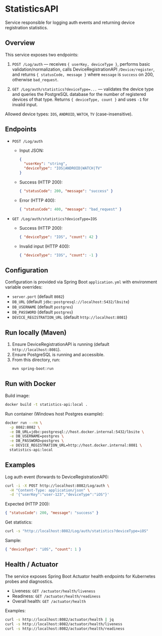 # StatisticsAPI

Service responsible for logging auth events and returning device registration statistics.

## Overview
This service exposes two endpoints:

1) `POST /Log/auth` — receives `{ userKey, deviceType }`, performs basic validation/normalization, calls DeviceRegistrationAPI `/Device/register`, and returns `{ statusCode, message }` where `message` is `success` on 200, otherwise `bad_request`.

2) `GET /Log/auth/statistics?deviceType=...` — validates the device type and queries the PostgreSQL database for the number of registered devices of that type. Returns `{ deviceType, count }` and uses `-1` for invalid input.

Allowed device types: `IOS`, `ANDROID`, `WATCH`, `TV` (case-insensitive).

## Endpoints
- `POST /Log/auth`
  - Input JSON:
    ```json
    {
      "userKey": "string",
      "deviceType": "IOS|ANDROID|WATCH|TV"
    }
    ```
  - Success (HTTP 200):
    ```json
    { "statusCode": 200, "message": "success" }
    ```
  - Error (HTTP 400):
    ```json
    { "statusCode": 400, "message": "bad_request" }
    ```

- `GET /Log/auth/statistics?deviceType=IOS`
  - Success (HTTP 200):
    ```json
    { "deviceType": "IOS", "count": 42 }
    ```
  - Invalid input (HTTP 400):
    ```json
    { "deviceType": "IOS", "count": -1 }
    ```

## Configuration
Configuration is provided via Spring Boot `application.yml` with environment variable overrides:

- `server.port` (default `8082`)
- `DB_URL` (default `jdbc:postgresql://localhost:5432/lbsite`)
- `DB_USERNAME` (default `postgres`)
- `DB_PASSWORD` (default `postgres`)
- `DEVICE_REGISTRATION_URL` (default `http://localhost:8081`)

## Run locally (Maven)
1. Ensure DeviceRegistrationAPI is running (default `http://localhost:8081`).
2. Ensure PostgreSQL is running and accessible.
3. From this directory, run:
   ```bash
   mvn spring-boot:run
   ```

## Run with Docker
Build image:
```bash
docker build -t statistics-api:local .
```

Run container (Windows host Postgres example):
```bash
docker run --rm \
  -p 8082:8082 \
  -e DB_URL=jdbc:postgresql://host.docker.internal:5432/lbsite \
  -e DB_USERNAME=postgres \
  -e DB_PASSWORD=postgres \
  -e DEVICE_REGISTRATION_URL=http://host.docker.internal:8081 \
  statistics-api:local
```

## Examples
Log auth event (forwards to DeviceRegistrationAPI):
```bash
curl -i -X POST http://localhost:8082/Log/auth \
  -H "Content-Type: application/json" \
  -d '{"userKey":"user-123","deviceType":"iOS"}'
```

Expected (HTTP 200):
```json
{ "statusCode": 200, "message": "success" }
```

Get statistics:
```bash
curl -s "http://localhost:8082/Log/auth/statistics?deviceType=iOS"
```

Sample:
```json
{ "deviceType": "iOS", "count": 1 }
```

## Health / Actuator

The service exposes Spring Boot Actuator health endpoints for Kubernetes probes and diagnostics.

- Liveness: `GET /actuator/health/liveness`
- Readiness: `GET /actuator/health/readiness`
- Overall health: `GET /actuator/health`

Examples:

```bash
curl -s http://localhost:8082/actuator/health | jq
curl -s http://localhost:8082/actuator/health/liveness
curl -s http://localhost:8082/actuator/health/readiness
```

